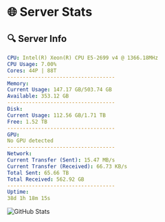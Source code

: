 # 🌐 Server Stats
## 🔍 Server Info
```yaml
CPU: Intel(R) Xeon(R) CPU E5-2699 v4 @ 1366.18MHz
CPU Usage: 7.00%
Cores: 44P | 88T
-----------------------------------
Memory:
Current Usage: 147.17 GB/503.74 GB
Available: 353.12 GB
-----------------------------------
Disk:
Current Usage: 112.56 GB/1.71 TB
Free: 1.52 TB
-----------------------------------
GPU:
No GPU detected
-----------------------------------
Network:
Current Transfer (Sent): 15.47 MB/s
Current Transfer (Received): 66.73 KB/s
Total Sent: 65.66 TB
Total Received: 562.92 GB
-----------------------------------
Uptime:
38d 1h 18m 15s
```
![GitHub Stats](https://img.shields.io/badge/Updated-2025-04-14_22:41:04-blue)